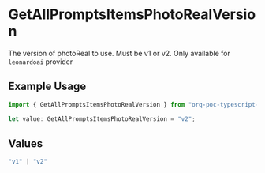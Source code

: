 # GetAllPromptsItemsPhotoRealVersion

The version of photoReal to use. Must be v1 or v2. Only available for `leonardoai` provider

## Example Usage

```typescript
import { GetAllPromptsItemsPhotoRealVersion } from "orq-poc-typescript-multi-env-version/models/operations";

let value: GetAllPromptsItemsPhotoRealVersion = "v2";
```

## Values

```typescript
"v1" | "v2"
```